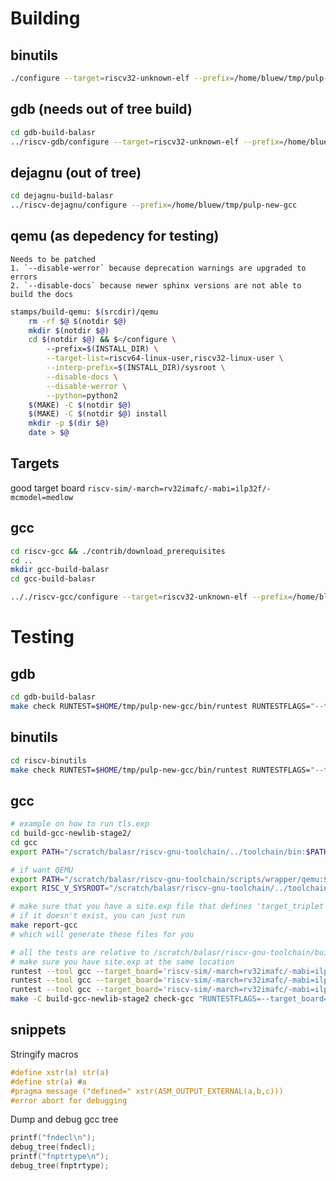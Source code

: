 # Building

## binutils
```bash
./configure --target=riscv32-unknown-elf --prefix=/home/bluew/tmp/pulp-new-gcc --disable-werror --with-expat=yes --disable-gdb --disable-libdecnumber --disable-readline
```

## gdb (needs out of tree build)
```bash
cd gdb-build-balasr
../riscv-gdb/configure --target=riscv32-unknown-elf --prefix=/home/bluew/tmp/pulp-new-gcc --disable-werror --with-expat=yes --enable-gdb --disable-gas --disable-binutils --disable-ld --disable-gold --disable-gprof
```

## dejagnu (out of tree)
```bash
cd dejagnu-build-balasr
../riscv-dejagnu/configure --prefix=/home/bluew/tmp/pulp-new-gcc
```

## qemu (as depedency for testing)
	Needs to be patched
	1. `--disable-werror` because deprecation warnings are upgraded to errors
	2. `--disable-docs` because newer sphinx versions are not able to build the docs
```bash
stamps/build-qemu: $(srcdir)/qemu
	rm -rf $@ $(notdir $@)
	mkdir $(notdir $@)
	cd $(notdir $@) && $</configure \
		--prefix=$(INSTALL_DIR) \
		--target-list=riscv64-linux-user,riscv32-linux-user \
		--interp-prefix=$(INSTALL_DIR)/sysroot \
		--disable-docs \
		--disable-werror \
		--python=python2
	$(MAKE) -C $(notdir $@)
	$(MAKE) -C $(notdir $@) install
	mkdir -p $(dir $@)
	date > $@
```

## Targets
good target board `riscv-sim/-march=rv32imafc/-mabi=ilp32f/-mcmodel=medlow`

## gcc
```bash
cd riscv-gcc && ./contrib/download_prerequisites
cd ..
mkdir gcc-build-balasr
cd gcc-build-balasr

.././riscv-gcc/configure --target=riscv32-unknown-elf --prefix=/home/bluew/tmp/pulp-new-gcc --disable-shared --disable-threads --enable-languages=c,c++ --with-system-zlib --enable-tls --with-newlib --with-sysroot=/home/bluew/tmp/pulp-new-gcc/riscv32-unknown-elf --with-native-system-header-dir=/include --disable-libmudflap --disable-libssp --disable-libquadmath --disable-libgomp --disable-nls --disable-tm-clone-registry --src=.././riscv-gcc --enable-multilib --with-abi=ilp32 --with-arch=rv32gc --with-tune=rocket 'CFLAGS_FOR_TARGET=-Os   -mcmodel=medlow' 'CXXFLAGS_FOR_TARGET=-Os   -mcmodel=medlow'
```

# Testing
## gdb
```bash
cd gdb-build-balasr
make check RUNTEST=$HOME/tmp/pulp-new-gcc/bin/runtest RUNTESTFLAGS="--target_board=riscv-sim"
```

## binutils
```bash
cd riscv-binutils
make check RUNTEST=$HOME/tmp/pulp-new-gcc/bin/runtest RUNTESTFLAGS="--target_board=riscv-sim"
```

## gcc
```bash
# example on how to run tls.exp
cd build-gcc-newlib-stage2/
cd gcc
export PATH="/scratch/balasr/riscv-gnu-toolchain/../toolchain/bin:$PATH"

# if want QEMU
export PATH="/scratch/balasr/riscv-gnu-toolchain/scripts/wrapper/qemu:$PATH"
export RISC_V_SYSROOT="/scratch/balasr/riscv-gnu-toolchain/../toolchain/sysroot"

# make sure that you have a site.exp file that defines 'target_triplet', 'src_dir' etc.
# if it doesn't exist, you can just run
make report-gcc
# which will generate these files for you

# all the tests are relative to /scratch/balasr/riscv-gnu-toolchain/build-gcc-newlib-stage2/gcc
# make sure you have site.exp at the same location
runtest --tool gcc --target_board='riscv-sim/-march=rv32imafc/-mabi=ilp32f/-mcmodel=medlow' gcc.dg/torture/tls/tls.exp
runtest --tool gcc --target_board='riscv-sim/-march=rv32imafc/-mabi=ilp32f/-mcmodel=medlow' gcc.c-torture/compile/compile.exp
runtest --tool gcc --target_board='riscv-sim/-march=rv32imafc/-mabi=ilp32f/-mcmodel=medlow' gcc.dg/torture/dg-torture.exp
make -C build-gcc-newlib-stage2 check-gcc "RUNTESTFLAGS=--target_board='riscv-sim/-march=rv32imfcxpulpv2/-mabi=ilp32f/-mcmodel=medlow'"
```

## snippets

Stringify macros
```c
#define xstr(a) str(a)
#define str(a) #a
#pragma message ("defined=" xstr(ASM_OUTPUT_EXTERNAL(a,b,c)))
#error abort for debugging
```

Dump and debug gcc tree
```c
printf("fndecl\n");
debug_tree(fndecl);
printf("fnptrtype\n");
debug_tree(fnptrtype);
```
